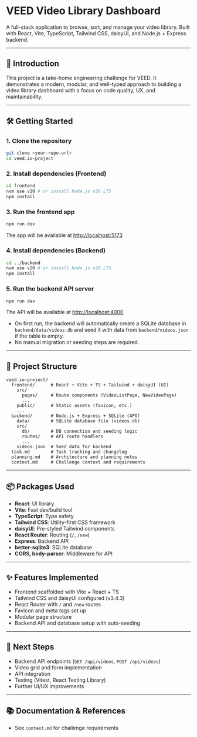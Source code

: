 # VEED Video Library Dashboard

A full-stack application to browse, sort, and manage your video library. Built with React, Vite, TypeScript, Tailwind CSS, daisyUI, and Node.js + Express backend.

---

## 🚀 Introduction
This project is a take-home engineering challenge for VEED. It demonstrates a modern, modular, and well-typed approach to building a video library dashboard with a focus on code quality, UX, and maintainability.

---

## 🛠️ Getting Started

### 1. Clone the repository
```bash
git clone <your-repo-url>
cd veed.io-project
```

### 2. Install dependencies (Frontend)
```bash
cd frontend
nvm use v20 # or install Node.js v20 LTS
npm install
```

### 3. Run the frontend app
```bash
npm run dev
```
The app will be available at [http://localhost:5173](http://localhost:5173)

### 4. Install dependencies (Backend)
```bash
cd ../backend
nvm use v20 # or install Node.js v20 LTS
npm install
```

### 5. Run the backend API server
```bash
npm run dev
```
The API will be available at [http://localhost:4000](http://localhost:4000)

- On first run, the backend will automatically create a SQLite database in `backend/data/videos.db` and seed it with data from `backend/videos.json` if the table is empty.
- No manual migration or seeding steps are required.

---

## 📁 Project Structure
```
veed.io-project/
  frontend/      # React + Vite + TS + Tailwind + daisyUI (UI)
    src/
      pages/     # Route components (VideoListPage, NewVideoPage)
      ...
    public/      # Static assets (favicon, etc.)
    ...
  backend/       # Node.js + Express + SQLite (API)
    data/        # SQLite database file (videos.db)
    src/
      db/        # DB connection and seeding logic
      routes/    # API route handlers
      ...
    videos.json  # Seed data for backend
  task.md        # Task tracking and changelog
  planning.md    # Architecture and planning notes
  context.md     # Challenge context and requirements
```

---

## 📦 Packages Used
- **React**: UI library
- **Vite**: Fast dev/build tool
- **TypeScript**: Type safety
- **Tailwind CSS**: Utility-first CSS framework
- **daisyUI**: Pre-styled Tailwind components
- **React Router**: Routing (`/`, `/new`)
- **Express**: Backend API
- **better-sqlite3**: SQLite database
- **CORS, body-parser**: Middleware for API

---

## ✨ Features Implemented
- Frontend scaffolded with Vite + React + TS
- Tailwind CSS and daisyUI configured (v3.4.3)
- React Router with `/` and `/new` routes
- Favicon and meta tags set up
- Modular page structure
- Backend API and database setup with auto-seeding

---

## 📝 Next Steps
- Backend API endpoints (`GET /api/videos`, `POST /api/videos`)
- Video grid and form implementation
- API integration
- Testing (Vitest, React Testing Library)
- Further UI/UX improvements

---

## 📚 Documentation & References
- See `context.md` for challenge requirements
